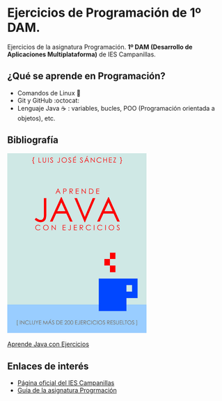 # Ejercicios de Programación de 1º DAM.
Ejercicios de la asignatura Programación. **1º DAM (Desarrollo de Aplicaciones Multiplataforma)** de IES Campanillas.

## ¿Qué se aprende en Programación?

* Comandos de Linux :penguin:
* Git y GitHub :octocat:
* Lenguaje Java :coffee: : variables, bucles, POO (Programación orientada a objetos), etc.

## Bibliografía

<img width="320px" src="../RecursosGitHub/imagenes/hero.jpg">

[Aprende Java con Ejercicios](https://leanpub.com/aprendejava)

## Enlaces de interés

* [Página oficial del IES Campanillas](http://iescampanillas.com/)
* [Guía de la asignatura Progrmación](https://github.com/LuisJoseSAnchez/programacion)
